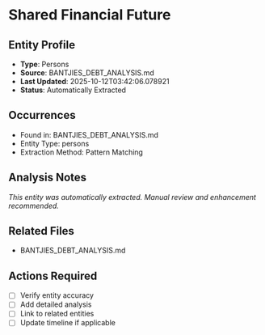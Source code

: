 # Shared Financial Future

## Entity Profile
- **Type**: Persons
- **Source**: BANTJIES_DEBT_ANALYSIS.md
- **Last Updated**: 2025-10-12T03:42:06.078921
- **Status**: Automatically Extracted

## Occurrences
- Found in: BANTJIES_DEBT_ANALYSIS.md
- Entity Type: persons
- Extraction Method: Pattern Matching

## Analysis Notes
*This entity was automatically extracted. Manual review and enhancement recommended.*

## Related Files
- BANTJIES_DEBT_ANALYSIS.md

## Actions Required
- [ ] Verify entity accuracy
- [ ] Add detailed analysis
- [ ] Link to related entities
- [ ] Update timeline if applicable
